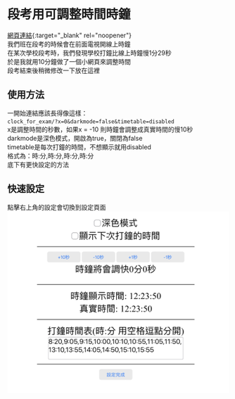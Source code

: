 # 段考用可調整時間時鐘

[網頁連結](http://ytleiting.com/tool/clock_for_exam/){:target="_blank" rel="noopener"}  
我們班在段考的時候會在前面電視開線上時鐘  
在某次學校段考時，我們發現學校打鐘比線上時鐘慢1分29秒  
於是我就用10分鐘做了一個小網頁來調整時間  
段考結束後稍微修改一下放在這裡  

## 使用方法

一開始連結應該長得像這樣：  
``clock_for_exam/?x=0&darkmode=false&timetable=disabled``  
x是調整時間的秒數，如果x = -10 則時鐘會調整成真實時間的慢10秒  
darkmode是深色模式，開啟為true，關閉為false  
timetable是每次打鐘的時間，不想顯示就用disabled  
格式為：時:分,時:分,時:分,時:分  
底下有更快設定的方法  

## 快速設定

點擊右上角的設定會切換到設定頁面  
![image](https://github.com/ytleiting/clock_for_exam/blob/master/settings.jpg)
